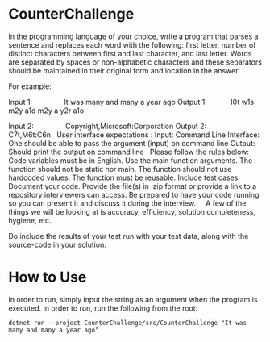 # CounterChallenge
In the programming language of your choice, write a program that parses a sentence and replaces each word with the following: first letter, number of distinct characters between first and last character, and last letter. 
Words are separated by spaces or non-alphabetic characters and these separators should be maintained in their original form and location in the answer. 

For example:

Input 1:                It was many and many a year ago
Output 1:            I0t w1s m2y a1d m2y a y2r a1o

Input 2:                Copyright,Microsoft:Corporation
Output 2:            C7t,M6t:C6n
 
User interface expectations :
Input: Command Line Interface: One should be able to pass the argument (input) on command line
Output: Should print the output on command line
 
Please follow the rules below:
 
Code variables must be in English.
Use the main function arguments.
The function should not be static nor main.
The function should not use hardcoded values.
The function must be reusable.
Include test cases.
Document your code.
Provide the file(s) in .zip format or provide a link to a repository interviewers can access.
Be prepared to have your code running so you can present it and discuss it during the interview.
 
 
A few of the things we will be looking at is accuracy, efficiency, solution completeness, hygiene, etc. 

Do include the results of your test run with your test data, along with the source-code in your solution.

# How to Use

In order to run, simply input the string as an argument when the program is executed.  In order to run, run the following from the root:

`dotnet run --project CounterChallenge/src/CounterChallenge "It was many and many a year ago"`